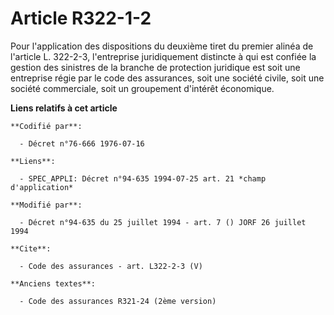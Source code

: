 # Article R322-1-2

Pour l'application des dispositions du deuxième tiret du premier alinéa de l'article L. 322-2-3, l'entreprise juridiquement
distincte à qui est confiée la gestion des sinistres de la branche de protection juridique est soit une entreprise régie par
le code des assurances, soit une société civile, soit une société commerciale, soit un groupement d'intérêt économique.

**Liens relatifs à cet article**

	**Codifié par**:

	  - Décret n°76-666 1976-07-16

	**Liens**:

	  - SPEC_APPLI: Décret n°94-635 1994-07-25 art. 21 *champ d'application*

	**Modifié par**:

	  - Décret n°94-635 du 25 juillet 1994 - art. 7 () JORF 26 juillet 1994

	**Cite**:

	  - Code des assurances - art. L322-2-3 (V)

	**Anciens textes**:

	  - Code des assurances R321-24 (2ème version)
